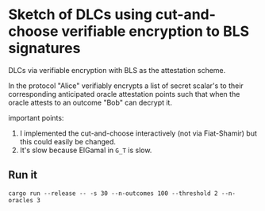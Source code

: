 # Sketch of DLCs using cut-and-choose verifiable encryption to BLS signatures

DLCs via verifiable encryption with BLS as the attestation scheme.

In the protocol "Alice" verifiably encrypts a list of secret scalar's to their corresponding anticipated oracle attestation points such that when the oracle attests to an outcome "Bob" can decrypt it.


important points:

1. I implemented the cut-and-choose interactively (not via Fiat-Shamir) but this could easily be changed.
2. It's slow because ElGamal in `G_T` is slow.


## Run it

```
cargo run --release -- -s 30 --n-outcomes 100 --threshold 2 --n-oracles 3
```
